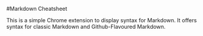 #Markdown Cheatsheet

This is a simple Chrome extension to display syntax for Markdown. It offers syntax for classic Markdown and Github-Flavoured Markdown.
